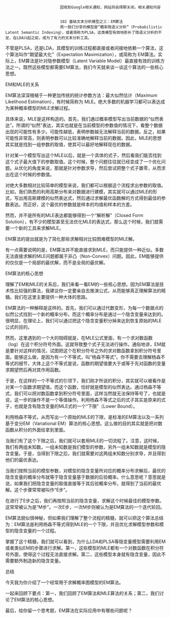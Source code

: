 
                            
                            因收到Google相关通知，网站将会择期关闭。相关通知内容
                            
                            
                            102 基础文本分析模型之三：EM算法
                            周一我们分享的模型是“概率隐语义分析”（Probabilistic Latent Semantic Indexing），或者简称为PLSA，这类模型有效地弥补了隐语义分析的不足，在LDA兴起之前，成为了有力的文本分析工具。

不管是PLSA，还是LDA，其模型的训练过程都直接或者间接地依赖一个算法，这个算法叫作“期望最大化”（Expectation Maximization），或简称为 EM算法。实际上，EM算法是针对隐参数模型（Latent Variable Model）最直接有效的训练方法之一。既然这些模型都需要EM算法，我们今天就来谈一谈这个算法的一些核心思想。

EM和MLE的关系

EM算法深深根植于一种更加传统的统计参数方法：最大似然估计（Maximum Likelihood Estimation），有时候简称为 MLE。绝大多数的机器学习都可以表达成为某种概率模型的MLE求解过程。

具体来说，MLE是这样构造的。首先，我们通过概率模型写出当前数据的“似然表达”。所谓的“似然”表达，其实也就是在当前模型的参数值的情况下，看整个数据出现的可能性有多少。可能性越低，表明参数越无法解释当前的数据。反之，如果可能性非常高，则表明参数可以比较准确地解释当前的数据。因此，MLE的思想其实就是找到一组参数的取值，使其可以最好地解释现在的数据。

针对某一个模型写出这个MLE以后，就是一个具体的式子，然后看我们能否找到这个式子最大值下的参数取值。这个时候，整个问题往往就已经变成了一个优化问题。从优化的角度来说，那就是针对参数求导，然后尝试把整个式子置零，从而求出在这个时候的参数值。

对绝大多数相对比较简单的模型来说，我们都可以根据这个流程求出参数的取值。比如，我们熟悉的利用高斯分布来对数据进行建模，其实就可以通过MLE的形式，写出用高斯建模的似然表达式，然后通过求解最优函数解的方式得到最佳的参数表达。而正好，这个最优的参数就是样本的均值和样本的方差。

然而，并不是所有的MLE表达都能够得到一个“解析解”（Closed Form Solution），有不少的模型甚至无法优化MLE的表达式，那么这个时候，我们就需要一个新的工具来求解MLE。

EM算法的提出就是为了简化那些求解相对比较困难模型的MLE解。

有一点需要说明的是，EM算法并不能直接求到MLE，而只能提供一种近似。多数无法直接求解的MLE问题都属于非凸（Non-Convex）问题。因此，EM能够提供的仅仅是一个局部的最优解，而不是全局的最优解。

EM算法的核心思想

理解了EM和MLE的关系后，我们来看一看EM的一些核心思想。因为EM算法是技术性比较强的算法，我建议你一定要亲自去推演公式，从而能够真正理解算法的精髓。我们在这里主要提供一种大体的思路。

EM算法的一种解释是这样的。首先，我们可以通过代数变形，为每一个数据点的似然公式找到一个新的概率分布，而这个概率分布是通过一个隐含变量来达到的。很明显，在理论上，我们可以通过把这个隐含变量积分掉来达到恢复原始的MLE公式的目的。

然而，这里遇到的一个大的阻碍就是，在MLE公式里面，有一个求对数函数（log）在这个积分符号外面。这就导致整个式子无法进行操作。通俗地讲，EM就是要针对这样的情况，试图把这个在积分符号之外的求对数函数拿到积分符号里面。能够这么做，是因为有一个不等式，叫“杨森不等式”。你不需要去理解杨森不等式的细节，大体上这个不等式是说，函数的期望值要大于或等于先对函数的变量求期望然后再对其作用函数。

于是，在这样的一个不等式的引领下，我们刚才所说的积分，其实就可以被看作是对某一个函数求期望值。而这个函数，恰好就是模型的似然表达。通过杨森不等式，我们可以把对数函数拿到积分符号里面，这样当然就无法保持等号了，也就是说，这一步的操作不是一个等值操作。利用杨森不等式之后的式子其实是原来的式子，也就是含有隐含变量的MLE式的一个“下限”（Lower Bound）。

利用杨森不等式，从而写出一个原始的MLE的下限，是标准的EM算法以及一系列基于变分EM（Variational EM）算法的核心思想。这么做的目的其实就是把对数函数从积分的外面给拿到里面。

当我们有了这个下限之后，我们就可以套用MLE的一切流程了。注意，这时候，我们有两组未知数。一组未知数是我们模型的参数，另外一组未知数就是模型的隐含变量。于是，当得到下限之后，我们就需要对这两组未知数分别求导，并且得到他们的最优表达。

当我们按照当前的模型参数，对模型的隐含变量所对应的概率分布求解后，最优的隐含变量的概率分布就等于隐含变量基于数据的后验概率。什么意思呢？意思就是说，如果我们把隐含变量的取值直接等于其后验概率分布，就得到了当前的最优解。这个步骤常常被叫作“E步”。

在进行了E步之后，我们再按照当前的隐含变量，求解这个时候最佳的模型参数。这常常被认为是“M步”。一次E步，一次M步则被认为是EM算法的一个迭代轮回。

EM算法貌似很神秘，但如果我们理解了整个流程的精髓，就可以把这个算法总结为：EM算法是利用杨森不等式得到MLE的一个下限，并且优化求解模型参数和模型的隐含变量的一个过程。

掌握了这个精髓，我们就可以看到，为什么LDA和PLSA等隐变量模型需要利用EM或者类似EM的步骤进行求解。第一，这些模型的MLE都有一个对数函数在积分符号外面，使得这个过程无法直接求解。第二，这些模型本身就有隐含变量，因此不需要额外制造新的隐含变量。

总结

今天我为你介绍了一个经常用于求解概率图模型的EM算法。

一起来回顾下要点：第一，我们回顾了EM算法和MLE算法的关系；第二，我们讨论了EM算法的核心思想。

最后，给你留一个思考题，EM算法在实际应用中有哪些问题呢？

                        
                        
                            